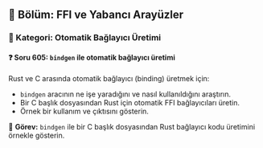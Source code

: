 ## 📘 Bölüm: FFI ve Yabancı Arayüzler  
### 🔹 Kategori: Otomatik Bağlayıcı Üretimi  
#### ❓ Soru 605: `bindgen` ile otomatik bağlayıcı üretimi

Rust ve C arasında otomatik bağlayıcı (binding) üretmek için:

- `bindgen` aracının ne işe yaradığını ve nasıl kullanıldığını araştırın.
- Bir C başlık dosyasından Rust için otomatik FFI bağlayıcıları üretin.
- Örnek bir kullanım ve çıktısını gösterin.

🔧 **Görev:** `bindgen` ile bir C başlık dosyasından Rust bağlayıcı kodu üretimini örnekle gösterin.

